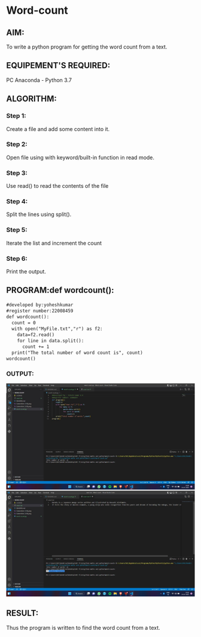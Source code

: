 # Word-count
## AIM:
To write a python program for getting the word count from a text.
## EQUIPEMENT'S REQUIRED: 
PC
Anaconda - Python 3.7
## ALGORITHM: 
### Step 1:
Create a file and add some content into it.

### Step 2: 
Open file using with keyword/built-in function in read mode.
 
### Step 3: 
Use read() to read the contents of the file

### Step 4:  
Split the lines using split().

### Step 5: 
Iterate the list and increment the count

### Step 6: 
Print the output.

## PROGRAM:def wordcount():
```
#developed by:yoheshkumar
#register number:22008459
def wordcount():
  count = 0
  with open("MyFile.txt","r") as f2:
    data=f2.read()
    for line in data.split():
      count += 1
  print("The total number of word count is", count)
wordcount()
```

### OUTPUT:
![output](./wc1.jpg)
![output](./wc2.jpg)

## RESULT:
Thus the program is written to find the word count from a text.
